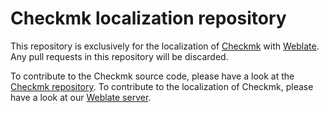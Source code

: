 # Checkmk localization repository

This repository is exclusively for the localization of [Checkmk](https://checkmk.com/)
with [Weblate](https://weblate.org/). Any pull requests in this repository will
be discarded.

To contribute to the Checkmk source code, please have a look at the
[Checkmk repository](https://github.com/tribe29/checkmk). To contribute to the
localization of Checkmk, please have a look at our
[Weblate server](https://translate.checkmk.com/).
